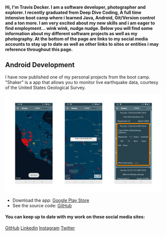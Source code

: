 **Hi, I'm Travis Decker. I am a software developer, photographer and explorer. I recently graduated from Deep Dive Coding, A full time intensive boot camp where i learned Java, Android, Git/Version control and a ton more. I am very excited about my new skills and i am eager to find employment... wink wink, nudge nudge. 
Below you will find some information about my different software projects as well as my photography. At the bottom of the page are links to my social media accounts to stay up to date as well as other links to sites or entities i may reference throughout this page.**

## Android Development
I have now published one of my personal projects from the boot camp. "Shaker" is a app that allows you to monitor live earthquake data, courtesy of the United States Geological Survey.

![](resources/shaker/ShakerScreenshots.png)

- Download the app: [Google Play Store](https://play.google.com/store/apps/details?id=com.shaker.shaker&hl=en)
- See the source code: [GitHub](https://github.com/TravisDecker/shaker)


#### You can keep up to date with my work on these social media sites:
[GitHub](https://github.com/TravisDecker)
[Linkedin](https://www.linkedin.com/in/travis-decker-9a86a9169/)
[Instagram](https://www.instagram.com/straylensephotography/)
[Twitter](https://twitter.com/T_Ravosaurus)
